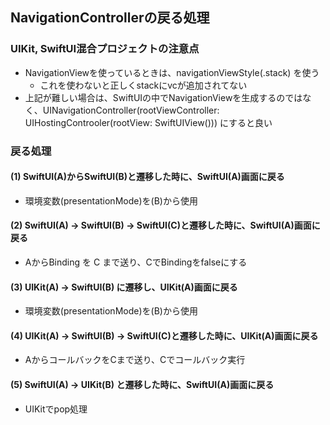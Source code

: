 ## NavigationControllerの戻る処理

### UIKit, SwiftUI混合プロジェクトの注意点

- NavigationViewを使っているときは、navigationViewStyle(.stack) を使う
  - これを使わないと正しくstackにvcが追加されてない
- 上記が難しい場合は、SwiftUIの中でNavigationViewを生成するのではなく、UINavigationController(rootViewController: UIHostingControoler(rootView: SwiftUIView())) にすると良い

### 戻る処理

#### (1) SwiftUI(A)からSwiftUI(B)と遷移した時に、SwiftUI(A)画面に戻る
- 環境変数(presentationMode)を(B)から使用

#### (2) SwiftUI(A) -> SwiftUI(B) -> SwiftUI(C)と遷移した時に、SwiftUI(A)画面に戻る
- AからBinding を C まで送り、CでBindingをfalseにする

#### (3) UIKit(A) -> SwiftUI(B) に遷移し、UIKit(A)画面に戻る
- 環境変数(presentationMode)を(B)から使用

#### (4) UIKit(A) -> SwiftUI(B) -> SwiftUI(C)と遷移した時に、UIKit(A)画面に戻る
- AからコールバックをCまで送り、Cでコールバック実行

#### (5) SwiftUI(A) -> UIKit(B) と遷移した時に、SwiftUI(A)画面に戻る
- UIKitでpop処理

